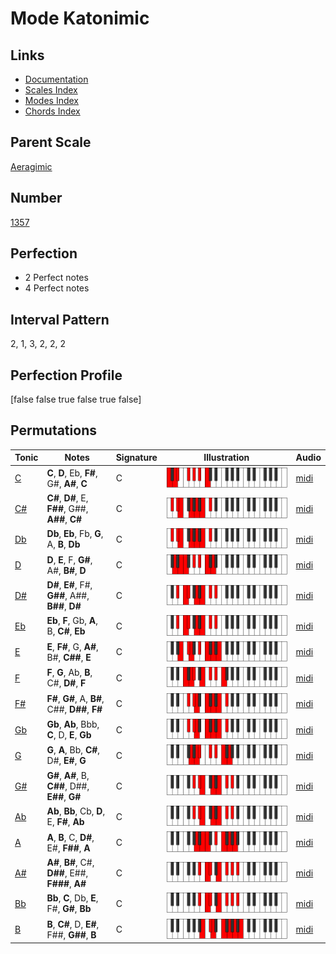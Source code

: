 # Mode Katonimic

## Links

- [Documentation](index.md)
- [Scales Index](Scales.md)
- [Modes Index](Modes.md)
- [Chords Index](Chords.md)

## Parent Scale

[Aeragimic](ScaleAeragimic.md)

## Number

[1357](https://ianring.com/musictheory/scales/1357)

## Perfection

- 2 Perfect notes
- 4 Perfect notes

## Interval Pattern

2, 1, 3, 2, 2, 2

## Perfection Profile

[false false true false true false]

## Permutations

| Tonic | Notes | Signature | Illustration | Audio |
|-------|-------|-----------|--------------|-------|
| [C](ModeCNaturalKatonimic.md) | **C**, **D**, Eb, **F#**, G#, **A#**, **C** | C | ![CNaturalKatonimic](ModeCNaturalKatonimic.png) | [midi](https://github.com/edipermadi/music/blob/main/docs/ModeCNaturalKatonimic.mid?raw=true) |
| [C#](ModeCSharpKatonimic.md) | **C#**, **D#**, E, **F##**, G##, **A##**, **C#** | C | ![CSharpKatonimic](ModeCSharpKatonimic.png) | [midi](https://github.com/edipermadi/music/blob/main/docs/ModeCSharpKatonimic.mid?raw=true) |
| [Db](ModeDFlatKatonimic.md) | **Db**, **Eb**, Fb, **G**, A, **B**, **Db** | C | ![DFlatKatonimic](ModeDFlatKatonimic.png) | [midi](https://github.com/edipermadi/music/blob/main/docs/ModeDFlatKatonimic.mid?raw=true) |
| [D](ModeDNaturalKatonimic.md) | **D**, **E**, F, **G#**, A#, **B#**, **D** | C | ![DNaturalKatonimic](ModeDNaturalKatonimic.png) | [midi](https://github.com/edipermadi/music/blob/main/docs/ModeDNaturalKatonimic.mid?raw=true) |
| [D#](ModeDSharpKatonimic.md) | **D#**, **E#**, F#, **G##**, A##, **B##**, **D#** | C | ![DSharpKatonimic](ModeDSharpKatonimic.png) | [midi](https://github.com/edipermadi/music/blob/main/docs/ModeDSharpKatonimic.mid?raw=true) |
| [Eb](ModeEFlatKatonimic.md) | **Eb**, **F**, Gb, **A**, B, **C#**, **Eb** | C | ![EFlatKatonimic](ModeEFlatKatonimic.png) | [midi](https://github.com/edipermadi/music/blob/main/docs/ModeEFlatKatonimic.mid?raw=true) |
| [E](ModeENaturalKatonimic.md) | **E**, **F#**, G, **A#**, B#, **C##**, **E** | C | ![ENaturalKatonimic](ModeENaturalKatonimic.png) | [midi](https://github.com/edipermadi/music/blob/main/docs/ModeENaturalKatonimic.mid?raw=true) |
| [F](ModeFNaturalKatonimic.md) | **F**, **G**, Ab, **B**, C#, **D#**, **F** | C | ![FNaturalKatonimic](ModeFNaturalKatonimic.png) | [midi](https://github.com/edipermadi/music/blob/main/docs/ModeFNaturalKatonimic.mid?raw=true) |
| [F#](ModeFSharpKatonimic.md) | **F#**, **G#**, A, **B#**, C##, **D##**, **F#** | C | ![FSharpKatonimic](ModeFSharpKatonimic.png) | [midi](https://github.com/edipermadi/music/blob/main/docs/ModeFSharpKatonimic.mid?raw=true) |
| [Gb](ModeGFlatKatonimic.md) | **Gb**, **Ab**, Bbb, **C**, D, **E**, **Gb** | C | ![GFlatKatonimic](ModeGFlatKatonimic.png) | [midi](https://github.com/edipermadi/music/blob/main/docs/ModeGFlatKatonimic.mid?raw=true) |
| [G](ModeGNaturalKatonimic.md) | **G**, **A**, Bb, **C#**, D#, **E#**, **G** | C | ![GNaturalKatonimic](ModeGNaturalKatonimic.png) | [midi](https://github.com/edipermadi/music/blob/main/docs/ModeGNaturalKatonimic.mid?raw=true) |
| [G#](ModeGSharpKatonimic.md) | **G#**, **A#**, B, **C##**, D##, **E##**, **G#** | C | ![GSharpKatonimic](ModeGSharpKatonimic.png) | [midi](https://github.com/edipermadi/music/blob/main/docs/ModeGSharpKatonimic.mid?raw=true) |
| [Ab](ModeAFlatKatonimic.md) | **Ab**, **Bb**, Cb, **D**, E, **F#**, **Ab** | C | ![AFlatKatonimic](ModeAFlatKatonimic.png) | [midi](https://github.com/edipermadi/music/blob/main/docs/ModeAFlatKatonimic.mid?raw=true) |
| [A](ModeANaturalKatonimic.md) | **A**, **B**, C, **D#**, E#, **F##**, **A** | C | ![ANaturalKatonimic](ModeANaturalKatonimic.png) | [midi](https://github.com/edipermadi/music/blob/main/docs/ModeANaturalKatonimic.mid?raw=true) |
| [A#](ModeASharpKatonimic.md) | **A#**, **B#**, C#, **D##**, E##, **F###**, **A#** | C | ![ASharpKatonimic](ModeASharpKatonimic.png) | [midi](https://github.com/edipermadi/music/blob/main/docs/ModeASharpKatonimic.mid?raw=true) |
| [Bb](ModeBFlatKatonimic.md) | **Bb**, **C**, Db, **E**, F#, **G#**, **Bb** | C | ![BFlatKatonimic](ModeBFlatKatonimic.png) | [midi](https://github.com/edipermadi/music/blob/main/docs/ModeBFlatKatonimic.mid?raw=true) |
| [B](ModeBNaturalKatonimic.md) | **B**, **C#**, D, **E#**, F##, **G##**, **B** | C | ![BNaturalKatonimic](ModeBNaturalKatonimic.png) | [midi](https://github.com/edipermadi/music/blob/main/docs/ModeBNaturalKatonimic.mid?raw=true) |
